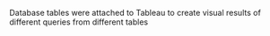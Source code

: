Database tables were attached to Tableau to create visual results of different queries from different tables
